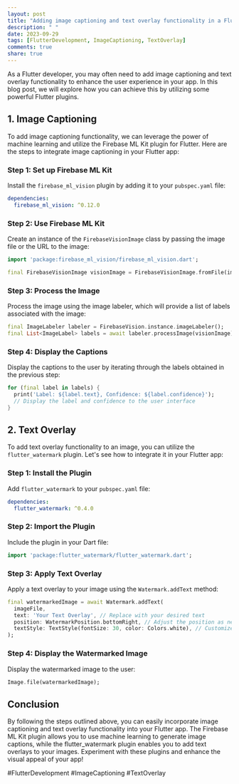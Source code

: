 ```yaml
---
layout: post
title: "Adding image captioning and text overlay functionality in a Flutter app"
description: " "
date: 2023-09-29
tags: [FlutterDevelopment, ImageCaptioning, TextOverlay]
comments: true
share: true
---
```


As a Flutter developer, you may often need to add image captioning and text overlay functionality to enhance the user experience in your app. In this blog post, we will explore how you can achieve this by utilizing some powerful Flutter plugins.

## 1. Image Captioning

To add image captioning functionality, we can leverage the power of machine learning and utilize the Firebase ML Kit plugin for Flutter. Here are the steps to integrate image captioning in your Flutter app:

### Step 1: Set up Firebase ML Kit

Install the `firebase_ml_vision` plugin by adding it to your `pubspec.yaml` file:

```yaml
dependencies:
  firebase_ml_vision: ^0.12.0
```

### Step 2: Use Firebase ML Kit

Create an instance of the `FirebaseVisionImage` class by passing the image file or the URL to the image:

```dart
import 'package:firebase_ml_vision/firebase_ml_vision.dart';

final FirebaseVisionImage visionImage = FirebaseVisionImage.fromFile(imageFile);
```

### Step 3: Process the Image

Process the image using the image labeler, which will provide a list of labels associated with the image:

```dart
final ImageLabeler labeler = FirebaseVision.instance.imageLabeler();
final List<ImageLabel> labels = await labeler.processImage(visionImage);
```

### Step 4: Display the Captions

Display the captions to the user by iterating through the labels obtained in the previous step:

```dart
for (final label in labels) {
  print('Label: ${label.text}, Confidence: ${label.confidence}');
  // Display the label and confidence to the user interface
}
```

## 2. Text Overlay

To add text overlay functionality to an image, you can utilize the `flutter_watermark` plugin. Let's see how to integrate it in your Flutter app:

### Step 1: Install the Plugin

Add `flutter_watermark` to your `pubspec.yaml` file:

```yaml
dependencies:
  flutter_watermark: ^0.4.0
```

### Step 2: Import the Plugin

Include the plugin in your Dart file:

```dart
import 'package:flutter_watermark/flutter_watermark.dart';
```

### Step 3: Apply Text Overlay

Apply a text overlay to your image using the `Watermark.addText` method:

```dart
final watermarkedImage = await Watermark.addText(
  imageFile,
  text: 'Your Text Overlay', // Replace with your desired text
  position: WatermarkPosition.bottomRight, // Adjust the position as needed
  textStyle: TextStyle(fontSize: 30, color: Colors.white), // Customize the text style
);
```

### Step 4: Display the Watermarked Image

Display the watermarked image to the user:

```dart
Image.file(watermarkedImage);
```

## Conclusion

By following the steps outlined above, you can easily incorporate image captioning and text overlay functionality into your Flutter app. The Firebase ML Kit plugin allows you to use machine learning to generate image captions, while the flutter_watermark plugin enables you to add text overlays to your images. Experiment with these plugins and enhance the visual appeal of your app!

\#FlutterDevelopment #ImageCaptioning #TextOverlay